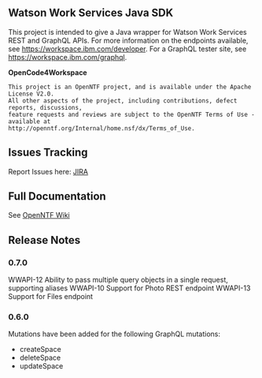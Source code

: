 ## Watson Work Services Java SDK

This project is intended to give a Java wrapper for Watson Work Services REST and GraphQL APIs. For more information on the endpoints available, see https://workspace.ibm.com/developer. For a GraphQL tester site, see https://workspace.ibm.com/graphql.

**OpenCode4Workspace**

    This project is an OpenNTF project, and is available under the Apache License V2.0.  
    All other aspects of the project, including contributions, defect reports, discussions, 
    feature requests and reviews are subject to the OpenNTF Terms of Use - available at 
    http://openntf.org/Internal/home.nsf/dx/Terms_of_Use.

## Issues Tracking ##
Report Issues here: [JIRA](https://jira.openntf.org/secure/RapidBoard.jspa?rapidView=22&projectKey=WWAPI&view=planning.nodetail "Report Issues") 

## Full Documentation ##
See [OpenNTF Wiki](https://wiki.openntf.org/display/WWSJava/)

## Release Notes ##
### 0.7.0 ###
WWAPI-12 Ability to pass multiple query objects in a single request, supporting aliases
WWAPI-10 Support for Photo REST endpoint
WWAPI-13 Support for Files endpoint

### 0.6.0 ###
Mutations have been added for the following GraphQL mutations:
- createSpace
- deleteSpace
- updateSpace